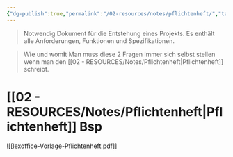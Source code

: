 ```yaml
---
{"dg-publish":true,"permalink":"/02-resources/notes/pflichtenheft/","tags":["prüfungsrelevant"],"noteIcon":""}
---
```


>Notwendig Dokument für die Entstehung eines Projekts.
>Es enthält alle Anforderungen, Funktionen und Spezifikationen.
 
>W**i**e und wom**i**t
>Man muss diese 2 Fragen immer sich selbst stellen wenn man den [[02 - RESOURCES/Notes/Pflichtenheft\|Pflichtenheft]] schreibt.


# [[02 - RESOURCES/Notes/Pflichtenheft\|Pflichtenheft]] Bsp
![[lexoffice-Vorlage-Pflichtenheft.pdf]]
